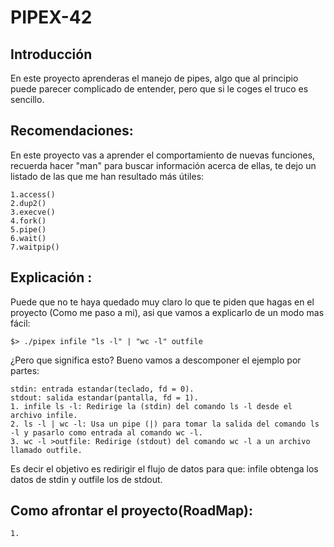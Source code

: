 # PIPEX-42

## Introducción
En este proyecto aprenderas el manejo de pipes, algo que al principio puede parecer complicado de entender, pero que si le coges el truco es sencillo.
	
## Recomendaciones:
En este proyecto vas a aprender el comportamiento de nuevas funciones,
recuerda hacer "man" para buscar información acerca de ellas, te dejo un  listado de las que me han resultado más útiles:

	1.access()
	2.dup2()
	3.execve()
	4.fork()
	5.pipe()
	6.wait()
	7.waitpip()

## Explicación :
Puede que no te haya quedado muy claro lo que te piden que hagas en el proyecto (Como me paso a mi), asi que vamos a explicarlo de un modo mas fácil:

	$> ./pipex infile "ls -l" | "wc -l" outfile

¿Pero que significa esto?
Bueno vamos a descomponer el ejemplo por partes:

	stdin: entrada estandar(teclado, fd = 0).
	stdout: salida estandar(pantalla, fd = 1).
	1. infile ls -l: Redirige la (stdin) del comando ls -l desde el archivo infile.
	2. ls -l | wc -l: Usa un pipe (|) para tomar la salida del comando ls -l y pasarlo como entrada al comando wc -l.
	3. wc -l >outfile: Redirige (stdout) del comando wc -l a un archivo llamado outfile.

Es decir el objetivo es redirigir el flujo de datos para que:
infile obtenga los datos de stdin y outfile los de stdout. 

## Como afrontar el proyecto(RoadMap):
	1.

